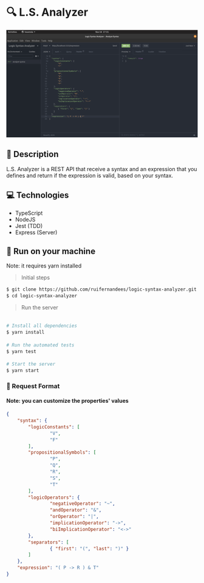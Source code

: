 # 🔍 L.S. Analyzer
<img src="prints/insomnia.png" alt="Logic Syntax Analyzer request on Insomnia">

## 📝 Description
L.S. Analyzer is a REST API that receive a syntax and an expression that you defines and return if the expression is valid, based on your syntax.

## 💻 Technologies
- TypeScript
- NodeJS
- Jest (TDD)
- Express (Server)

## 🚀 Run on your machine
Note: it requires yarn installed 

> Initial steps
```bash
$ git clone https://github.com/ruifernandees/logic-syntax-analyzer.git
$ cd logic-syntax-analyzer
```

> Run the server
```bash

# Install all dependencies
$ yarn install

# Run the automated tests
$ yarn test

# Start the server
$ yarn start
```

### 📄 Request Format
#### Note: you can customize the properties' values
```json
{
	"syntax": {
		"logicConstants": [
				"V",
				"F"
		],
		"propositionalSymbols": [
				"P",
				"Q",
				"R",
				"S",
				"T"
		],
		"logicOperators": {
				"negativeOperator": "~",
				"andOperator": "&",
				"orOperator": "|",
				"implicationOperator": "->",
				"biImplicationOperator": "<->"
		},
		"separators": [
				{ "first": "(", "last": ")" }
		]
	},
	"expression": "( P -> R ) & T"
}
```